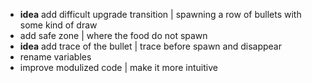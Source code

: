 - **idea** add difficult upgrade transition | spawning a row of bullets with some kind of draw
- add safe zone | where the food do not spawn
- **idea** add trace of the bullet | trace before spawn and disappear
- rename variables
- improve modulized code | make it more intuitive
